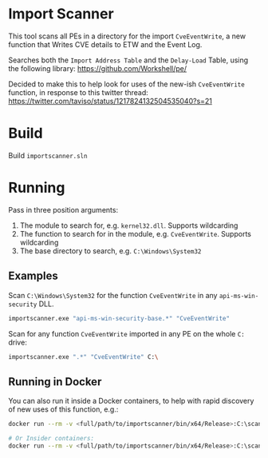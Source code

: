 # Import Scanner

This tool scans all PEs in a directory for the import `CveEventWrite`, a new function that
Writes CVE details to ETW and the Event Log.

Searches both the `Import Address Table` and the `Delay-Load` Table, using the following library: https://github.com/Workshell/pe/

Decided to make this to help look for uses of the new-ish `CveEventWrite` function,
in response to this twitter thread: https://twitter.com/taviso/status/1217824132504535040?s=21

# Build
Build `importscanner.sln`

# Running
Pass in three position arguments:
1. The module to search for, e.g. `kernel32.dll`. Supports wildcarding
2. The function to search for in the module, e.g. `CveEventWrite`. Supports wildcarding
3. The base directory to search, e.g. `C:\Windows\System32`

## Examples
Scan `C:\Windows\System32` for the function `CveEventWrite` in any `api-ms-win-security` DLL.
```bash
importscanner.exe "api-ms-win-security-base.*" "CveEventWrite"
```

Scan for any function `CveEventWrite` imported in any PE on the whole `C:` drive:
```bash
importscanner.exe ".*" "CveEventWrite" C:\
```


## Running in Docker
You can also run it inside a Docker containers, to help with rapid discovery of new uses of this function, e.g.:
```bash
docker run --rm -v <full/path/to/importscanner/bin/x64/Release>:C:\scan mcr.microsoft.com/windows/servercore:1903-KB4528760 C:\scan\importscanner.exe ".*" "CveEventWrite" C:\

# Or Insider containers:
docker run --rm -v <full/path/to/importscanner/bin/x64/Release>:C:\scan mcr.microsoft.com/windows/servercore/insider:10.0.19035.1 C:\scan\importscanner.exe ".*" "CveEventWrite" C:\
```
